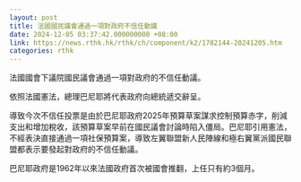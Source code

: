 ```yaml
---
layout: post
title: 法國國民議會通過一項對政府不信任動議
date: 2024-12-05 03:37:42.000000000 +08:00
link: https://news.rthk.hk/rthk/ch/component/k2/1782144-20241205.htm
categories: rthk
---
```


法國國會下議院國民議會通過一項對政府的不信任動議。

依照法國憲法，總理巴尼耶將代表政府向總統遞交辭呈。

導致今次不信任投票是由於巴尼耶政府2025年預算草案謀求控制預算赤字，削減支出和增加稅收，該預算草案早前在國民議會討論時陷入僵局。巴尼耶引用憲法，不經表決直接通過一項社保預算案，導致左翼聯盟新人民陣線和極右翼黨派國民聯盟都表示要發起對政府的不信任動議。

巴尼耶政府是1962年以來法國政府首次被國會推翻，上任只有約3個月。

